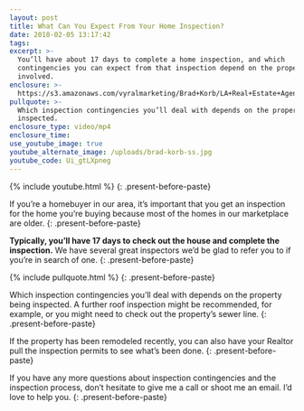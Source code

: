```yaml
---
layout: post
title: What Can You Expect From Your Home Inspection?
date: 2018-02-05 13:17:42
tags:
excerpt: >-
  You’ll have about 17 days to complete a home inspection, and which
  contingencies you can expect from that inspection depend on the property
  involved.
enclosure: >-
  https://s3.amazonaws.com/vyralmarketing/Brad+Korb/LA+Real+Estate+Agent-+What+Can+You+Expect+From+Your+Home+Inspection%253F.mp4
pullquote: >-
  Which inspection contingencies you’ll deal with depends on the property being
  inspected.
enclosure_type: video/mp4
enclosure_time:
use_youtube_image: true
youtube_alternate_image: /uploads/brad-korb-ss.jpg
youtube_code: Ui_gtLXpneg
---
```



{% include youtube.html %}
{: .present-before-paste}

If you’re a homebuyer in our area, it’s important that you get an inspection for the home you’re buying because most of the homes in our marketplace are older.
{: .present-before-paste}

**Typically, you’ll have 17 days to check out the house and complete the inspection.** We have several great inspectors we’d be glad to refer you to if you’re in search of one.
{: .present-before-paste}

{% include pullquote.html %}
{: .present-before-paste}

Which inspection contingencies you’ll deal with depends on the property being inspected. A further roof inspection might be recommended, for example, or you might need to check out the property’s sewer line.
{: .present-before-paste}

If the property has been remodeled recently, you can also have your Realtor pull the inspection permits to see what’s been done.
{: .present-before-paste}

If you have any more questions about inspection contingencies and the inspection process, don’t hesitate to give me a call or shoot me an email. I’d love to help you.
{: .present-before-paste}